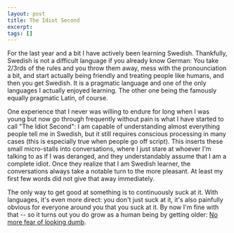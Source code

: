 ```yaml
---
layout: post
title: The Idiot Second
excerpt:
tags: []
---
```




For the last year and a bit I have actively been learning Swedish. Thankfully, Swedish is not a difficult language if you already know German: You take 2/3rds of the rules and you throw them away, mess with the pronounciation a bit, and start actually being friendly and treating people like humans, and then you get Swedish. It is a pragmatic language and one of the only languages I actually enjoyed learning. The other one being the famously equally pragmatic Latin, of course.

One experience that I never was willing to endure for long when I was young but now go through frequently without pain is what I have started to call "The Idiot Second": I am capable of understanding almost everything people tell me in Swedish, but it still requires conscious processing in many cases (this is especially true when people go off script). This inserts these small micro-stalls into conversations, where I just stare at whoever I'm talking to as if I was deranged, and they understandably assume that I am a complete idiot. Once they realize that I am Swedish learner, the conversations always take a notable turn to the more pleasant. At least my first few words did not give that away immediately.

The only way to get good at something is to continuously suck at it. With languages, it's even more direct: you don't just suck at it, it's also painfully obvious for everyone around you that you suck at it. By now I'm fine with that -- so it turns out you do grow as a human being by getting older: [No more fear of looking dumb](https://grugbrain.dev/#grug-on-fold).